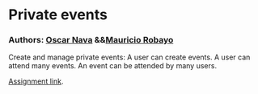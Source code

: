 # Private events

### Authors: [Oscar Nava](https://github.com/oscarnava/) &&[Mauricio Robayo](https://github.com/MauricioRobayo)

Create and manage private events: A user can create events. A user can attend many events. An event can be attended by many users.

[Assignment link](https://www.theodinproject.com/courses/ruby-on-rails/lessons/associations).
